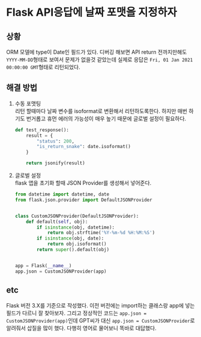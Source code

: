 # Flask API응답에 날짜 포맷을 지정하자

## 상황

ORM 모델에 type이 Date인 필드가 있다. 디버깅 해보면 API return 전까지만해도 ```YYYY-MM-DD```형태로 보여서 문제가 없을것 같았는데 실제로 응답은 ```Fri, 01 Jan 2021 00:00:00 GMT```형태로 리턴되었다.

## 해결 방법

1. 수동 포맷팅  
    리턴 할때마다 날짜 변수를 isoformat로 변환해서 리턴하도록한다. 하지만 매번 하기도 번거롭고 휴먼 에러의 가능성이 매우 높기 때문에 글로벌 설정이 필요하다.
    ```python
    def test_response():
        result = {
            "status": 200, 
            "is_return_snake": date.isoformat()
        }

        return jsonify(result)
    ```

2. 글로벌 설정  
    flask 앱을 초기화 할때 JSON Provider를 생성해서 넣어준다.
    ```python
    from datetime import datetime, date
    from flask.json.provider import DefaultJSONProvider


    class CustomJSONProvider(DefaultJSONProvider):
        def default(self, obj):
            if isinstance(obj, datetime):
                return obj.strftime('%Y-%m-%d %H:%M:%S')
            if isinstance(obj, date):
                return obj.isoformat()
            return super().default(obj)


    app = Flask(__name__)
    app.json = CustomJSONProvider(app)
    ```

## etc
Flask 버전 3.X를 기준으로 작성했다. 이전 버전에는 import하는 클래스랑 app에 넣는 필드가 다르니 잘 찾아보자. 그리고 정상적인 코드는 ```app.json = CustomJSONProvider(app)```인데 GPT씨가 대신 ```app.json = CustomJSONProvider```로 알려줘서 삽질을 많이 했다. 다행히 영어로 물어보니 똑바로 대답했다.